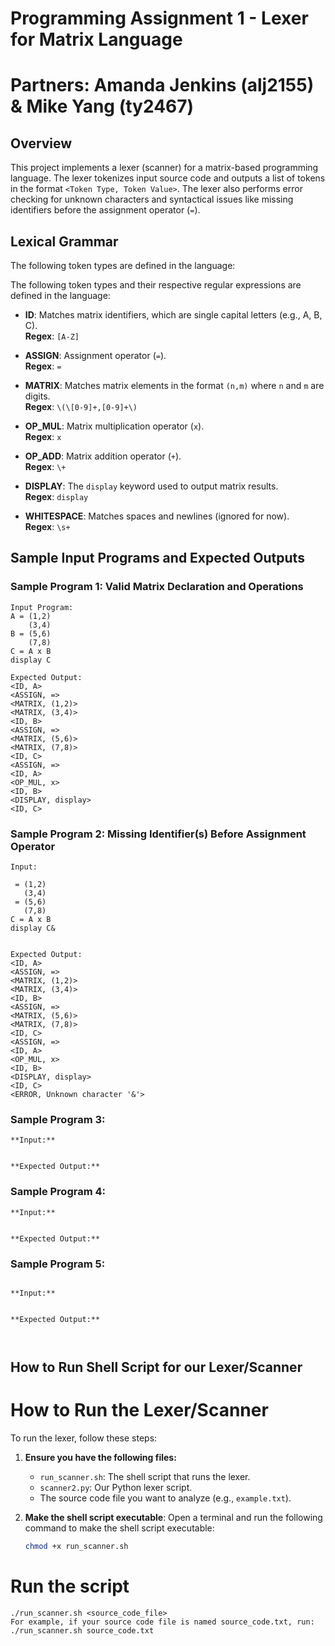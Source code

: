# Programming Assignment 1 - Lexer for Matrix Language
# Partners: Amanda Jenkins (alj2155) & Mike Yang (ty2467) 

## Overview

This project implements a lexer (scanner) for a matrix-based programming language. The lexer tokenizes input source code and outputs a list of tokens in the format `<Token Type, Token Value>`. The lexer also performs error checking for unknown characters and syntactical issues like missing identifiers before the assignment operator (`=`).

## Lexical Grammar

The following token types are defined in the language:

The following token types and their respective regular expressions are defined in the language:

- **ID**: Matches matrix identifiers, which are single capital letters (e.g., A, B, C).  
  **Regex**: `[A-Z]`
  
- **ASSIGN**: Assignment operator (`=`).  
  **Regex**: `=`
  
- **MATRIX**: Matches matrix elements in the format `(n,m)` where `n` and `m` are digits.  
  **Regex**: `\(\[0-9]+,[0-9]+\)`
  
- **OP_MUL**: Matrix multiplication operator (`x`).  
  **Regex**: `x`
  
- **OP_ADD**: Matrix addition operator (`+`).  
  **Regex**: `\+`
  
- **DISPLAY**: The `display` keyword used to output matrix results.  
  **Regex**: `display`
  
- **WHITESPACE**: Matches spaces and newlines (ignored for now).  
  **Regex**: `\s+`


## Sample Input Programs and Expected Outputs

### Sample Program 1: Valid Matrix Declaration and Operations

```
Input Program:
A = (1,2)
    (3,4)
B = (5,6)
    (7,8)
C = A x B
display C

Expected Output:
<ID, A>
<ASSIGN, =>
<MATRIX, (1,2)>
<MATRIX, (3,4)>
<ID, B>
<ASSIGN, =>
<MATRIX, (5,6)>
<MATRIX, (7,8)>
<ID, C>
<ASSIGN, =>
<ID, A>
<OP_MUL, x>
<ID, B>
<DISPLAY, display>
<ID, C>
```

### Sample Program 2: Missing Identifier(s) Before Assignment Operator

```
Input:

 = (1,2) 
   (3,4) 
 = (5,6) 
   (7,8) 
C = A x B 
display C&


Expected Output:
<ID, A>
<ASSIGN, =>
<MATRIX, (1,2)>
<MATRIX, (3,4)>
<ID, B>
<ASSIGN, =>
<MATRIX, (5,6)>
<MATRIX, (7,8)>
<ID, C>
<ASSIGN, =>
<ID, A>
<OP_MUL, x>
<ID, B>
<DISPLAY, display>
<ID, C>
<ERROR, Unknown character '&'>

```

### Sample Program 3: 
```
**Input:**


**Expected Output:**

```
### Sample Program 4: 
```
**Input:**


**Expected Output:**
```
### Sample Program 5: 
```

**Input:**


**Expected Output:**



```
## How to Run Shell Script for our Lexer/Scanner 

# How to Run the Lexer/Scanner 

To run the lexer, follow these steps:

1. **Ensure you have the following files:**
   - `run_scanner.sh`: The shell script that runs the lexer.
   - `scanner2.py`: Our Python lexer script.
   - The source code file you want to analyze (e.g., `example.txt`).

2. **Make the shell script executable**:
   Open a terminal and run the following command to make the shell script executable:
   ```bash
   chmod +x run_scanner.sh


# Run the script
    ./run_scanner.sh <source_code_file> 
    For example, if your source code file is named source_code.txt, run: ./run_scanner.sh source_code.txt